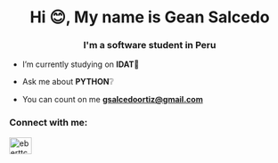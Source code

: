 <h1 align="center">Hi 😊, My name is Gean Salcedo</h1>
<h3 align="center">I'm a software student in Peru</h3>

- I’m currently studying on **IDAT**🏫

- Ask me about **PYTHON**❔

- You can count on me **gsalcedoortiz@gmail.com**

<h3 align="left">Connect with me:</h3>
<p align="left">
<a href="https://www.linkedin.com/in/gean-salcedo-ortiz-674456272/" target="blank"><img align="center" src="https://raw.githubusercontent.com/rahuldkjain/github-profile-readme-generator/master/src/images/icons/Social/linked-in-alt.svg" alt="eberttc" height="30" width="40" /></a>
</p>
